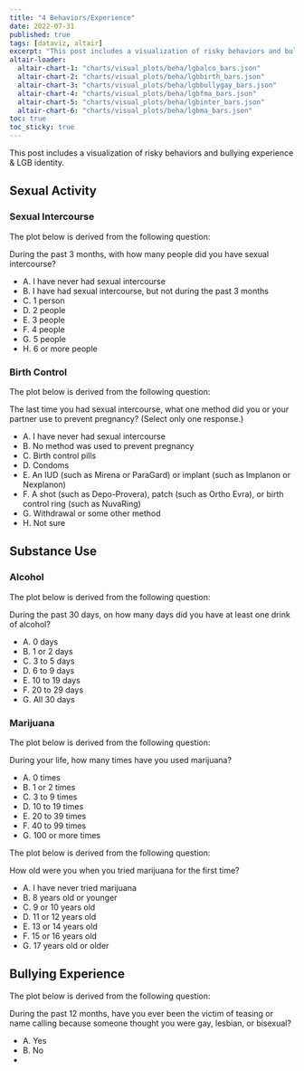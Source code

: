 ```yaml
---
title: "4 Behaviors/Experience"
date: 2022-07-31
published: true
tags: [dataviz, altair]
excerpt: "This post includes a visualization of risky behaviors and bullying experience & LGB identity."
altair-loader:
  altair-chart-1: "charts/visual_plots/beha/lgbalco_bars.json"
  altair-chart-2: "charts/visual_plots/beha/lgbbirth_bars.json"
  altair-chart-3: "charts/visual_plots/beha/lgbbullygay_bars.json"
  altair-chart-4: "charts/visual_plots/beha/lgbfma_bars.json"
  altair-chart-5: "charts/visual_plots/beha/lgbinter_bars.json"
  altair-chart-6: "charts/visual_plots/beha/lgbma_bars.json"
toc: true
toc_sticky: true
---
```


This post includes a visualization of risky behaviors and bullying experience & LGB identity.

## Sexual Activity

### Sexual Intercourse

The plot below is derived from the following question:

During the past 3 months, with how many people did you have sexual intercourse?
- A. I have never had sexual intercourse
- B. I have had sexual intercourse, but not during the past 3 months
- C. 1 person
- D. 2 people
- E. 3 people
- F. 4 people
- G. 5 people
- H. 6 or more people

<div id="altair-chart-5"></div>

### Birth Control

The plot below is derived from the following question:

The last time you had sexual intercourse, what one method did you or your partner use to prevent pregnancy? (Select only one response.)
- A. I have never had sexual intercourse
- B. No method was used to prevent pregnancy
- C. Birth control pills
- D. Condoms
- E. An IUD (such as Mirena or ParaGard) or implant (such as Implanon or Nexplanon)
- F. A shot (such as Depo-Provera), patch (such as Ortho Evra), or birth control ring (such as NuvaRing)
- G. Withdrawal or some other method
- H. Not sure

<div id="altair-chart-2"></div>

## Substance Use

### Alcohol

The plot below is derived from the following question:

During the past 30 days, on how many days did you have at least one drink of alcohol?
- A. 0 days
- B. 1 or 2 days
- C. 3 to 5 days
- D. 6 to 9 days
- E. 10 to 19 days
- F. 20 to 29 days
- G. All 30 days

<div id="altair-chart-1"></div>

### Marijuana

The plot below is derived from the following question:

During your life, how many times have you used marijuana?
- A. 0 times
- B. 1 or 2 times
- C. 3 to 9 times
- D. 10 to 19 times
- E. 20 to 39 times
- F. 40 to 99 times
- G. 100 or more times

<div id="altair-chart-6"></div>

The plot below is derived from the following question:

How old were you when you tried marijuana for the first time?
- A. I have never tried marijuana
- B. 8 years old or younger
- C. 9 or 10 years old
- D. 11 or 12 years old
- E. 13 or 14 years old
- F. 15 or 16 years old
- G. 17 years old or older

<div id="altair-chart-4"></div>

## Bullying Experience

The plot below is derived from the following question:

During the past 12 months, have you ever been the victim of teasing or name calling because someone thought you were gay, lesbian, or bisexual?
- A. Yes
- B. No
- 
<div id="altair-chart-3"></div>
